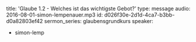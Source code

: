title: 'Glaube 1.2 - Welches ist das wichtigste Gebot?'
type: message
audio: 2016-08-01-simon-lempenauer.mp3
id: d026f30e-2d1d-4ca7-b3bb-d0a82803ef42
sermon_series: glaubensgrundkurs
speaker:
  - simon-lemp
